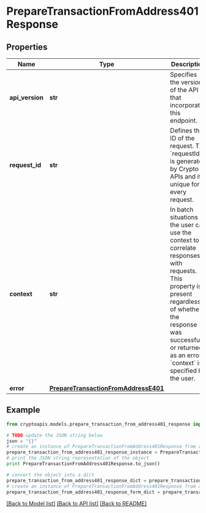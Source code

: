 # PrepareTransactionFromAddress401Response


## Properties
Name | Type | Description | Notes
------------ | ------------- | ------------- | -------------
**api_version** | **str** | Specifies the version of the API that incorporates this endpoint. | 
**request_id** | **str** | Defines the ID of the request. The &#x60;requestId&#x60; is generated by Crypto APIs and it&#39;s unique for every request. | 
**context** | **str** | In batch situations the user can use the context to correlate responses with requests. This property is present regardless of whether the response was successful or returned as an error. &#x60;context&#x60; is specified by the user. | [optional] 
**error** | [**PrepareTransactionFromAddressE401**](PrepareTransactionFromAddressE401.md) |  | 

## Example

```python
from cryptoapis.models.prepare_transaction_from_address401_response import PrepareTransactionFromAddress401Response

# TODO update the JSON string below
json = "{}"
# create an instance of PrepareTransactionFromAddress401Response from a JSON string
prepare_transaction_from_address401_response_instance = PrepareTransactionFromAddress401Response.from_json(json)
# print the JSON string representation of the object
print PrepareTransactionFromAddress401Response.to_json()

# convert the object into a dict
prepare_transaction_from_address401_response_dict = prepare_transaction_from_address401_response_instance.to_dict()
# create an instance of PrepareTransactionFromAddress401Response from a dict
prepare_transaction_from_address401_response_form_dict = prepare_transaction_from_address401_response.from_dict(prepare_transaction_from_address401_response_dict)
```
[[Back to Model list]](../README.md#documentation-for-models) [[Back to API list]](../README.md#documentation-for-api-endpoints) [[Back to README]](../README.md)


